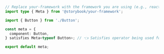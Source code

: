 ```ts filename="Button.stories.ts|tsx" renderer="common" language="ts"
// Replace your-framework with the framework you are using (e.g., react-vite, vue3-vite, angular, etc.)
import type { Meta } from '@storybook/your-framework';

import { Button } from './Button';

const meta = {
  component: Button,
} satisfies Meta<typeof Button>; // 👈 Satisfies operator being used for stricter type checking.

export default meta;
```
